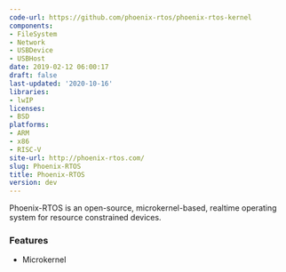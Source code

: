 ```yaml
---
code-url: https://github.com/phoenix-rtos/phoenix-rtos-kernel
components:
- FileSystem
- Network
- USBDevice
- USBHost
date: 2019-02-12 06:00:17
draft: false
last-updated: '2020-10-16'
libraries:
- lwIP
licenses:
- BSD
platforms:
- ARM
- x86
- RISC-V
site-url: http://phoenix-rtos.com/
slug: Phoenix-RTOS
title: Phoenix-RTOS
version: dev
---
```

Phoenix-RTOS is an open-source, microkernel-based, realtime operating system for resource constrained devices.

<!--more-->

### Features
- Microkernel


